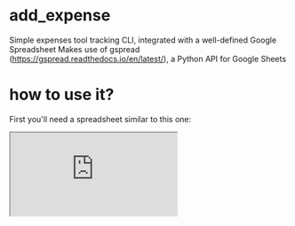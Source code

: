 # add_expense
Simple expenses tool tracking CLI, integrated with a well-defined Google Spreadsheet
Makes use of gspread (https://gspread.readthedocs.io/en/latest/), a Python API for Google Sheets

# how to use it?
First you'll need a spreadsheet similar to this one:
<iframe src="https://docs.google.com/spreadsheets/d/e/2PACX-1vScal8ROjGMx-SyWfGmpc7aAztn-ACMYNFlmx8mZX4DEm4ijTP69DGWcqHlwKvim70LKJI90YbuFAHQ/pubhtml?gid=0&amp;single=true&amp;widget=true&amp;headers=false"></iframe>
